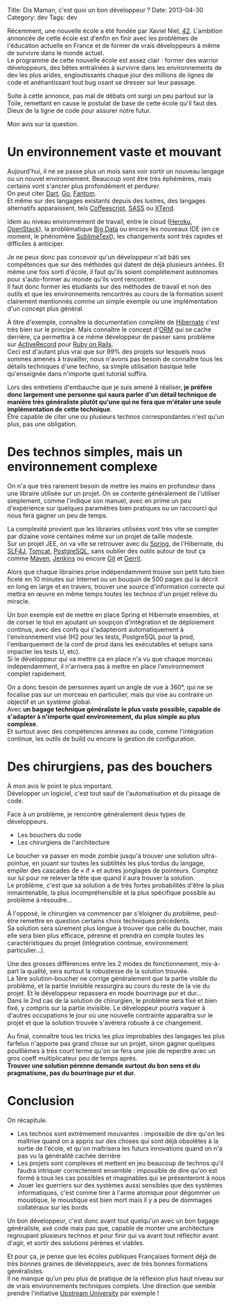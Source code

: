 Title: Dis Maman, c'est quoi un bon développeur ?
Date: 2013-04-30
Category: dev
Tags: dev

Récemment, une nouvelle école a été fondée par Xaviel Niel, [42](http://www.42.fr/).
L'ambition annoncée de cette école est d'enfin en finir avec les problèmes de l'éducation actuelle en France et de former de vrais développeurs à même de survivre dans le monde actuel.<br/>
Le programme de cette nouvelle école est assez clair&nbsp;: former des warrior développeurs, des bêtes entraînées à survivre dans les environnements de dev les plus arides, engloutissants chaque jour des millions de lignes de code et anéhantissant tout bug osant se dresser sur leur passage.

Suite à cette annonce, pas mal de débats ont surgi un peu partout sur la Toile, remettant en cause le postulat de base de cette école qu'il faut des Dieux de la ligne de code pour assurer notre futur.

Mon avis sur la question.

# Un environnement vaste et mouvant

Aujourd'hui, il ne se passe plus un mois sans voir sortir un nouveau langage ou un nouvel environnement.
Beaucoup vont être très éphémères, mais certains vont s'ancrer plus profondément et perdurer.<br/>
On peut citer [Dart](http://www.dartlang.org/), [Go](http://golang.org/), [Fantom](http://fantom.org/).<br/>
Et même sur des langages existants depuis des lustres, des langages alternatifs apparaissent, tels [Coffeescript](http://coffeescript.org/), [SASS](http://sass-lang.com/) ou [XTend](http://www.eclipse.org/xtend/).

Idem au niveau environnement de travail, entre le cloud ([Heroku](https://www.heroku.com/), [OpenStack](http://www.openstack.org/)), la problématique [Big Data](https://fr.wikipedia.org/wiki/Big_data) ou encore les nouveaux IDE (en ce moment, le phénomène [SublimeText](http://www.sublimetext.com/)), les changements sont très rapides et difficiles à anticiper.

Je ne peux donc pas concevoir qu'un développeur n'ait bâti ses compétences que sur des méthodes qui datent de déjà plusieurs années.
Et même une fois sorti d'école, il faut qu'ils soient complètement autonomes pour s'auto-former au monde qu'ils vont rencontrer.<br/>
Il faut donc former les étudiants sur des méthodes de travail et non des outils et que les environnements rencontrés au cours de la formation soient clairement mentionnés comme un simple exemple ou une implémentation d'un concept plus général.

À titre d'exemple, connaître la documentation complète de [Hibernate](http://www.hibernate.org/) c'est très bien sur le principe.
Mais connaître le concept d'[ORM](http://fr.wikipedia.org/wiki/Mapping_objet-relationnel) qui se cache derrière, ça permettra à ce même développeur de passer sans problème sur [ActiveRecord](http://api.rubyonrails.org/classes/ActiveRecord/Base.html) pour [Ruby on Rails](http://rubyonrails.org/).<br/>
Ceci est d'autant plus vrai que sur 99% des projets sur lesquels nous sommes amenés à travailler, nous n'avons pas besoin de connaître tous les détails techniques d'une techno, sa simple utilisation basique telle qu'enseignée dans n'importe quel tutorial suffira.

Lors des entretiens d'embauche que je suis amené à réaliser, **je préfère donc largement une personne qui saura parler d'un détail technique de manière très généraliste plutôt qu'une qui ne fera que m'étaler une seule implémentation de cette technique**.<br/>
Être capable de citer une ou plusieurs technos correspondantes n'est qu'un plus, pas une obligation.

# Des technos simples, mais un environnement complexe

On n'a que très rarement besoin de mettre les mains en profondeur dans une libraire utilisée sur un projet.
On se contente généralement de l'utiliser simplement, comme l'indique son manuel, avec en prime un peu d'expérience sur quelques paramètres bien pratiques ou un raccourci qui nous fera gagner un peu de temps.

La complexité provient que les librairies utilisées vont très vite se compter par dizaine voire centaines même sur un projet de taille modeste.<br/>
Sur un projet JEE, on va vite se retrouver avec du [Spring](http://www.springsource.org/), de l'Hibernate, du [SLF4J](http://www.slf4j.org/), [Tomcat](http://tomcat.apache.org/), [PostgreSQL](http://www.postgresql.org/), sans oublier des outils autour de tout ça comme [Maven](https://maven.apache.org/), [Jenkins](http://jenkins-ci.org/) ou encore [Git](http://git-scm.com/) et [Gerrit](http://code.google.com/p/gerrit/).

Alors que chaque librairies prise indépendamment trouve son petit tuto bien ficelé en 10 minutes sur Internet ou un bouquin de 500 pages qui la décrit en long en large et en travers, trouver une source d'information correcte qui mettra en œuvre en même temps toutes les technos d'un projet relève du miracle.

Un bon exemple est de mettre en place Spring et Hibernate ensembles, et de corser le tout en ajoutant un soupçon d'intégration et de déploiement continus, avec des confs qui s'adapteront automatiquement à l'environnement visé (H2 pour les tests, PostgreSQL pour la prod, l'embarquement de la conf de prod dans les exécutables et setups sans impacter les tests U, etc).<br/>
Si le développeur qui va mettre ça en place n'a vu que chaque morceau indépendamment, il n'arrivera pas à mettre en place l'environnement complet rapidement.

On a donc besoin de personnes ayant un angle de vue à 360°, qui ne se focalise pas sur un morceau en particulier, mais qui vise au contraire un objectif et un système global.<br/>
Avec **un bagage technique généraliste le plus vaste possible, capable de s'adapter à n'importe quel environnement, du plus simple au plus complexe**.<br/>
Et surtout avec des compétences annexes au code, comme l'intégration continue, les outils de build ou encore la gestion de configuration.

# Des chirurgiens, pas des bouchers

À mon avis le point le plus important.<br/>
Développer un logiciel, c'est tout sauf de l'automatisation et du pissage de code.

Face à un problème, je rencontre généralement deux types de développeurs.

  * Les bouchers du code
  * Les chirurgiens de l'architecture

Le boucher va passer en mode zombie jusqu'à trouver une solution ultra-pointue, en jouant sur toutes les subtilités les plus tordus du langage, empiler des cascades de «&nbsp;if&nbsp;» et autres jonglages de pointeurs.
Comptez sur lui pour ne relever la tête que quand il aura trouver la solution.<br/>
Le problème, c'est que sa solution a de très fortes probabilités d'être la plus inmaintenable, la plus incompréhensible et la plus spécifique possible au problème à résoudre…

À l'opposé, le chirurgien va commencer par s'éloigner du problème, peut-être remettre en question certains choix techniques précédents.<br/>
Sa solution sera sûrement plus longue à trouver que celle du boucher, mais elle sera bien plus efficace, pérenne et prendra en compte toutes les caractéristiques du projet (intégration continue, environnement particulier…).

Une des grosses différences entre les 2 modes de fonctionnement, mis-à-part la qualité, sera surtout la robustesse de la solution trouvée.<br/>
La 1ère solution-boucher ne corrige généralement que la partie visible du problème, et la partie invisible ressurgira au cours du reste de la vie du projet.
Et le développeur repassera en mode bourrinage pur et dur…<br/>
Dans le 2nd cas de la solution de chirurgien, le problème sera fixé et bien fixé, y compris sur la partie invisible.
Le développeur pourra vaquer à d'autres occupations le jour où une nouvelle contrainte apparaîtra sur le projet et que la solution trouvée s'avérera robuste à ce changement.

Au final, connaître tous les tricks les plus improbables des langages les plus farfelus n'apporte pas grand chose sur un projet, sinon gagner quelques pouillièmes à très court terme qu'on se fera une joie de reperdre avec un gros coeff multiplicateur peu de temps après.<br/>
**Trouver une solution pérenne demande surtout du bon sens et du pragmatisme, pas du bourrinage pur et dur.**

# Conclusion

On récapitule.

  * Les technos sont extrèmement mouvantes : impossible de dire qu'on les maîtrise quand on a appris sur des choses qui sont déjà obsolètes à la sortie de l'école, et qu'on maîtrisera les futurs innovations quand on n'a pas vu la généralité cachée derrière
  * Les projets sont complexes et mettent en jeu beaucoup de technos qu'il faudra intriquer correctement ensemble : impossible de dire qu'on est formé à tous les cas possibles et imaginables qui se présenteront à nous
  * Jouer les guerriers sur des systèmes aussi sensibles que des systèmes informatiques, c'est comme tirer à l'arme atomique pour dégommer un moustique, le moustique est bien mort mais il y a peu de dommages collatéraux sur les bords

Un bon développeur, c'est donc avant tout quelqu'un avec un bon bagage généraliste, axé code mais pas que, capable de monter une architecture regroupant plusieurs technos et pour finir qui va avant tout réfléchir avant d'agir, et sortir des solutions pérènes et viables.

Et pour ça, je pense que les écoles publiques Françaises forment déjà de très bonnes graines de développeurs, avec de très bonnes formations généralistes.<br/>
Il ne manque qu'un peu plus de pratique de la réflexion plus haut niveau sur de vrais environnements techniques complets.
Une direction que semble prendre l'initiative [Upstream University](http://upstream-university.org/) par exemple !



